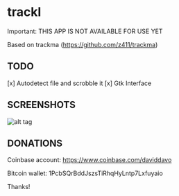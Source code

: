 # trackl
Important: THIS APP IS NOT AVAILABLE FOR USE YET

Based on trackma (https://github.com/z411/trackma)

## TODO
[x] Autodetect file and scrobble it
[x] Gtk Interface

## SCREENSHOTS
![alt tag](https://i.gyazo.com/c4e1b73375bdecbce1a243508471e0a6.png)

## DONATIONS

Coinbase account: https://www.coinbase.com/daviddavo

Bitcoin wallet: 1PcbSQrBddJszsTiRhqHyLntp7Lxfuyaio

Thanks!